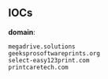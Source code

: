 
## IOCs

__domain__:

```text
megadrive.solutions
geeksprosoftwareprints.org
select-easy123print.com
printcaretech.com
```
